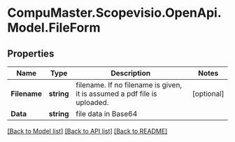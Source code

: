 
# CompuMaster.Scopevisio.OpenApi.Model.FileForm

## Properties

Name | Type | Description | Notes
------------ | ------------- | ------------- | -------------
**Filename** | **string** | filename. If no filename is given, it is assumed a pdf file is uploaded. | [optional] 
**Data** | **string** | file data in Base64 | 

[[Back to Model list]](../README.md#documentation-for-models)
[[Back to API list]](../README.md#documentation-for-api-endpoints)
[[Back to README]](../README.md)

